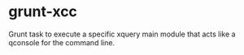 grunt-xcc
=========

Grunt task to execute a specific xquery main module that acts like a qconsole for the command line.

